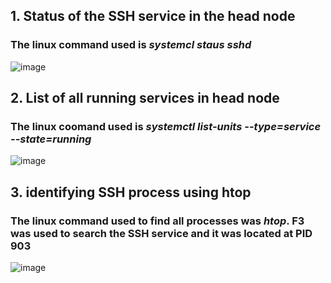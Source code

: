 ##  1. Status of the SSH service in the head node 
### The linux command used is *systemcl staus sshd*
![image](https://github.com/user-attachments/assets/a864668a-ef90-4453-8adb-034a7c99dae7)

##  2. List of all running services in head node
### The linux coomand used is *systemctl list-units --type=service --state=running*
![image](https://github.com/user-attachments/assets/261d5f55-3240-4b6d-b595-fc2572224511)

## 3. identifying SSH process using htop
### The linux command used to find all processes was *htop*. F3 was used to search the SSH service and it was located at PID 903
![image](https://github.com/user-attachments/assets/bcdcb43c-dda9-4880-8d8f-1388f706038e)















